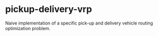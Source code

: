 # pickup-delivery-vrp
Naive implementation of a specific pick-up and delivery vehicle routing optimization problem.
